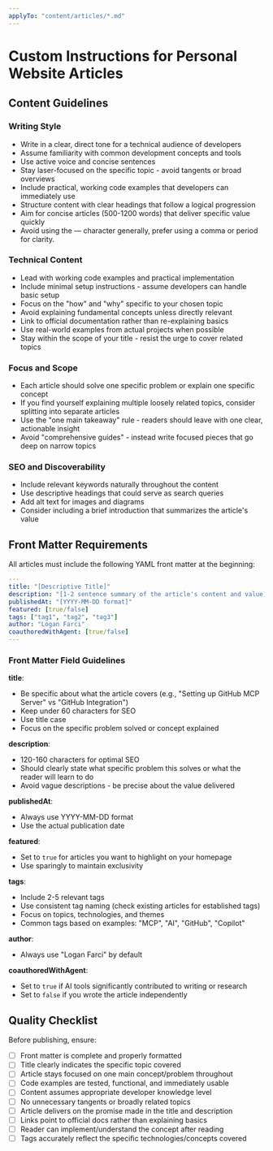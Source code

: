 ```yaml
---
applyTo: "content/articles/*.md"
---
```


# Custom Instructions for Personal Website Articles

## Content Guidelines

### Writing Style

-   Write in a clear, direct tone for a technical audience of developers
-   Assume familiarity with common development concepts and tools
-   Use active voice and concise sentences
-   Stay laser-focused on the specific topic - avoid tangents or broad overviews
-   Include practical, working code examples that developers can immediately use
-   Structure content with clear headings that follow a logical progression
-   Aim for concise articles (500-1200 words) that deliver specific value quickly
-   Avoid using the — character generally, prefer using a comma or period for clarity.

### Technical Content

-   Lead with working code examples and practical implementation
-   Include minimal setup instructions - assume developers can handle basic setup
-   Focus on the "how" and "why" specific to your chosen topic
-   Avoid explaining fundamental concepts unless directly relevant
-   Link to official documentation rather than re-explaining basics
-   Use real-world examples from actual projects when possible
-   Stay within the scope of your title - resist the urge to cover related topics

### Focus and Scope

-   Each article should solve one specific problem or explain one specific concept
-   If you find yourself explaining multiple loosely related topics, consider splitting into separate articles
-   Use the "one main takeaway" rule - readers should leave with one clear, actionable insight
-   Avoid "comprehensive guides" - instead write focused pieces that go deep on narrow topics

### SEO and Discoverability

-   Include relevant keywords naturally throughout the content
-   Use descriptive headings that could serve as search queries
-   Add alt text for images and diagrams
-   Consider including a brief introduction that summarizes the article's value

## Front Matter Requirements

All articles must include the following YAML front matter at the beginning:

```yaml
---
title: "[Descriptive Title]"
description: "[1-2 sentence summary of the article's content and value]"
publishedAt: "[YYYY-MM-DD format]"
featured: [true/false]
tags: ["tag1", "tag2", "tag3"]
author: "Logan Farci"
coauthoredWithAgent: [true/false]
---
```

### Front Matter Field Guidelines

**title**:

-   Be specific about what the article covers (e.g., "Setting up GitHub MCP Server" vs "GitHub Integration")
-   Keep under 60 characters for SEO
-   Use title case
-   Focus on the specific problem solved or concept explained

**description**:

-   120-160 characters for optimal SEO
-   Should clearly state what specific problem this solves or what the reader will learn to do
-   Avoid vague descriptions - be precise about the value delivered

**publishedAt**:

-   Always use YYYY-MM-DD format
-   Use the actual publication date

**featured**:

-   Set to `true` for articles you want to highlight on your homepage
-   Use sparingly to maintain exclusivity

**tags**:

-   Include 2-5 relevant tags
-   Use consistent tag naming (check existing articles for established tags)
-   Focus on topics, technologies, and themes
-   Common tags based on examples: "MCP", "AI", "GitHub", "Copilot"

**author**:

-   Always use "Logan Farci" by default

**coauthoredWithAgent**:

-   Set to `true` if AI tools significantly contributed to writing or research
-   Set to `false` if you wrote the article independently

## Quality Checklist

Before publishing, ensure:

-   [ ] Front matter is complete and properly formatted
-   [ ] Title clearly indicates the specific topic covered
-   [ ] Article stays focused on one main concept/problem throughout
-   [ ] Code examples are tested, functional, and immediately usable
-   [ ] Content assumes appropriate developer knowledge level
-   [ ] No unnecessary tangents or broadly related topics
-   [ ] Article delivers on the promise made in the title and description
-   [ ] Links point to official docs rather than explaining basics
-   [ ] Reader can implement/understand the concept after reading
-   [ ] Tags accurately reflect the specific technologies/concepts covered
